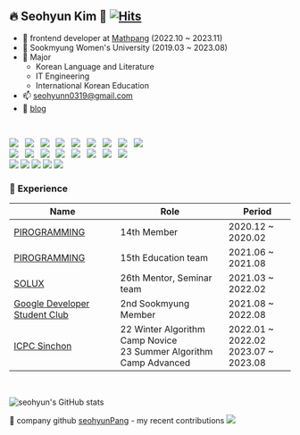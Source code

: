 <!--
**seohyun319/seohyun319** is a ✨ _special_ ✨ repository because its `README.md` (this file) appears on your GitHub profile.

Here are some ideas to get you started:

- 🔭 I’m currently working on ...
- 🌱 I’m currently learning ...
- 👯 I’m looking to collaborate on ...
- 🤔 I’m looking for help with ...
- 💬 Ask me about ...
- 📫 How to reach me: ...
- 😄 Pronouns: ...
- ⚡ Fun fact: ...
-->

## 🔥 Seohyun Kim 🥰   [![Hits](https://hits.seeyoufarm.com/api/count/incr/badge.svg?url=https%3A%2F%2Fgithub.com%2Fseohyun319%2Fhit-counter&count_bg=%2345CDD0&title_bg=%23FF8394&icon=&icon_color=%23E7E7E7&title=hits&edge_flat=false)](https://hits.seeyoufarm.com)
- 🏰 frontend developer at [Mathpang](https://mathpang.com/) (2022.10 ~ 2023.11)
- 🏫 Sookmyung Women's University (2019.03 ~ 2023.08)
- 🔬 Major
    - Korean Language and Literature
    - IT Engineering
    - International Korean Education
- 📫 seohyunn0319@gmail.com
- 📝 [blog](https://shmoong.tistory.com/)
<br />

<p>
  <img src="https://img.shields.io/badge/React-20232A?style=flat-square&logo=react&logoColor=61DAFB"/> &nbsp 
  <img src="https://img.shields.io/badge/Next-000000?style=flat-square&logo=next.js&logoColor=white"/> &nbsp 
  <img src="https://img.shields.io/badge/TypeScript-007acc?style=flat-square&logo=TypeScript&logoColor=white"/> &nbsp
  <img src="https://img.shields.io/badge/JavaScript-F7DF1E?style=flat-square&logo=JavaScript&logoColor=black"/> &nbsp
  <img src="https://img.shields.io/badge/HTML5-E34F26?style=flat-square&logo=HTML5&logoColor=white"/> &nbsp
  <img src="https://img.shields.io/badge/CSS3-1572B6?style=flat-square&logo=CSS3&logoColor=white"/> &nbsp
  <img src="https://img.shields.io/badge/Sass-CC6699?style=flat-square&logo=Sass&logoColor=white"/> &nbsp
  <img src="https://img.shields.io/badge/styled components-DB7093?style=flat-square&logo=styled-components&logoColor=white"/> &nbsp
  <img src="https://img.shields.io/badge/Storybook-FF4785?style=flat-square&logo=Storybook&logoColor=white"/> &nbsp
  <br />
  <img src="https://img.shields.io/badge/GraphQL-E10098?style=flat-square&logo=GraphQL&logoColor=white"/> &nbsp 
  <img src="https://img.shields.io/badge/Python-3776AB?style=flat-square&logo=Python&logoColor=white"/> &nbsp 
  <img src="https://img.shields.io/badge/Django-092E20?style=flat-square&logo=django&logoColor=white"> &nbsp
  <img src="https://img.shields.io/badge/Node.js-339933?style=flat-square&logo=Node.js&logoColor=white"/> &nbsp
  <img src="https://img.shields.io/badge/Java-007396?style=flat-square&logo=Java&logoColor=white"/></a> &nbsp 
  <img src="https://img.shields.io/badge/Kotlin-7F52FF?style=flat-square&logo=Kotlin&logoColor=white"/> &nbsp
  <img src="https://img.shields.io/badge/Firebase-000000?style=flat-square&logo=Firebase&logoColor=yellow"/> &nbsp
  <img src="https://img.shields.io/badge/Amazon AWS-232F3E?style=flat-square&logo=Amazon%20AWS&logoColor=white"/> &nbsp
  </br>
  <img src="https://img.shields.io/badge/Git-f05030?style=flat-square&logo=Git&logoColor=white"/>
  <img src="https://img.shields.io/badge/GitHub-black?style=flat-square&logo=GitHub&logoColor=white"/>
  <img src="https://img.shields.io/badge/Slack-4a154b?style=flat-square&logo=Slack&logoColor=white"/>
  <img src="https://img.shields.io/badge/Notion-black?style=flat-square&logo=Notion&logoColor=white"/>
  <img src="https://img.shields.io/badge/Figma-a259ff?style=flat-square&logo=Figma&logoColor=white"/>
</p>


### 🏇 ****Experience****

| Name | Role | Period |
| --- | --- | --- |
| [PIROGRAMMING](https://pirogramming.com/) | 14th Member | 2020.12 ~ 2020.02 |
| [PIROGRAMMING](https://pirogramming.com/) | 15th Education team | 2021.06 ~ 2021.08 |
| [SOLUX](https://solux.tistory.com/) | 26th Mentor, Seminar team | 2021.03 ~ 2022.02 |
| [Google Developer Student Club](https://dsc.community.dev/sookmyung-womens-university/) | 2nd Sookmyung Member | 2021.08 ~ 2022.08 |
| [ICPC Sinchon](https://icpc-sinchon.io/) | 22 Winter Algorithm Camp Novice <br /> 23 Summer Algorithm Camp Advanced | 2022.01 ~ 2022.02 <br /> 2023.07 ~ 2023.08 |

</br>

![seohyun's GitHub stats](https://github-readme-stats.vercel.app/api?username=seohyun319&theme=radical&show_icons=true)

🏰 company github [seohyunPang](https://github.com/seohyunPang) - my recent contributions
<img src="https://ghchart.rshah.org/seohyunPang" />

